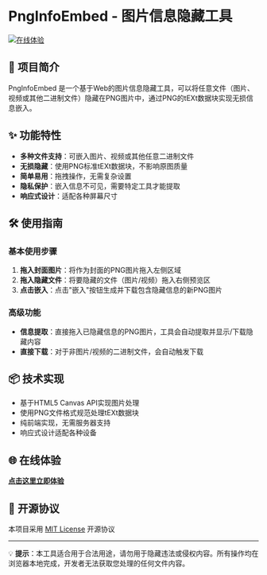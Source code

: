 # PngInfoEmbed - 图片信息隐藏工具

[![在线体验](https://img.shields.io/badge/在线体验-点击使用-blue?style=for-the-badge&logo=github)](https://keymove.github.io/PngInfoEmbed/)

## 📌 项目简介


PngInfoEmbed 是一个基于Web的图片信息隐藏工具，可以将任意文件（图片、视频或其他二进制文件）隐藏在PNG图片中，通过PNG的tEXt数据块实现无损信息嵌入。

## ✨ 功能特性

- **多种文件支持**：可嵌入图片、视频或其他任意二进制文件
- **无损隐藏**：使用PNG标准tEXt数据块，不影响原图质量
- **简单易用**：拖拽操作，无需复杂设置
- **隐私保护**：嵌入信息不可见，需要特定工具才能提取
- **响应式设计**：适配各种屏幕尺寸

## 🛠️ 使用指南

### 基本使用步骤

1. **拖入封面图片**：将作为封面的PNG图片拖入左侧区域
2. **拖入隐藏文件**：将要隐藏的文件（图片/视频）拖入右侧预览区
3. **点击嵌入**：点击"嵌入"按钮生成并下载包含隐藏信息的新PNG图片

### 高级功能

- **信息提取**：直接拖入已隐藏信息的PNG图片，工具会自动提取并显示/下载隐藏内容
- **直接下载**：对于非图片/视频的二进制文件，会自动触发下载

## 📦 技术实现

- 基于HTML5 Canvas API实现图片处理
- 使用PNG文件格式规范处理tEXt数据块
- 纯前端实现，无需服务器支持
- 响应式设计适配各种设备

## 🌐 在线体验

**[点击这里立即体验](https://keymove.github.io/PngInfoEmbed/)**

## 📜 开源协议

本项目采用 [MIT License](LICENSE) 开源协议

---

💡 **提示**：本工具适合用于合法用途，请勿用于隐藏违法或侵权内容。所有操作均在浏览器本地完成，开发者无法获取您处理的任何文件内容。
